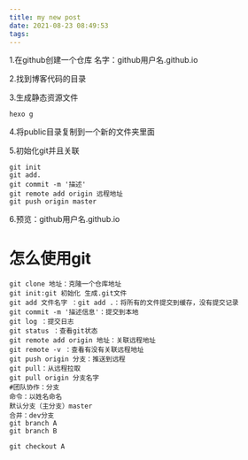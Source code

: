 ```yaml
---
title: my new post
date: 2021-08-23 08:49:53
tags:
---
```


1.在github创建一个仓库 名字：github用户名.github.io

2.找到博客代码的目录

3.生成静态资源文件

```
hexo g
```

4.将public目录复制到一个新的文件夹里面



5.初始化git并且关联

```
git init
git add.
git commit -m '描述'
git remote add origin 远程地址
git push origin master
```

6.预览：github用户名.github.io

# 怎么使用git

```node
git clone 地址：克隆一个仓库地址
git init:git 初始化 生成.git文件
git add 文件名字 ：git add .：将所有的文件提交到缓存，没有提交记录
git commit -m '描述信息'：提交到本地
git log ：提交日志
git status ：查看git状态
git remote add origin 地址：关联远程地址
git remote -v ：查看有没有关联远程地址
git push origin 分支：推送到远程
git pull：从远程拉取
git pull origin 分支名字
#团队协作：分支
命令：以姓名命名
默认分支（主分支）master
合并：dev分支
git branch A
git branch B

git checkout A
```


